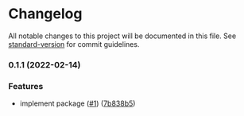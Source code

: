 # Changelog

All notable changes to this project will be documented in this file. See [standard-version](https://github.com/conventional-changelog/standard-version) for commit guidelines.

### 0.1.1 (2022-02-14)


### Features

* implement package ([#1](https://github.com/MapColonies/tile-calc/issues/1)) ([7b838b5](https://github.com/MapColonies/tile-calc/commit/7b838b59049dab97a11edbae25f7dff394750c6c))
